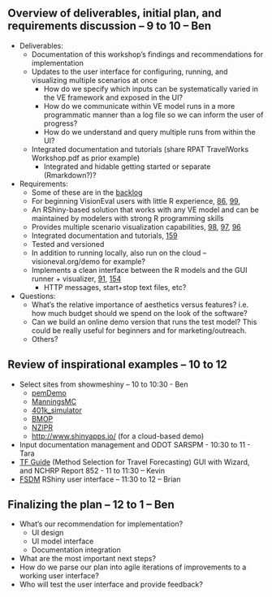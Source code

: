 ## Overview of deliverables, initial plan, and requirements discussion – 9 to 10 – Ben
  - Deliverables: 
    - Documentation of this workshop’s findings and recommendations for implementation
    - Updates to the user interface for configuring, running, and visualizing multiple scenarios at once
      - How do we specify which inputs can be systematically varied in the VE framework and exposed in the UI?
      - How do we communicate within VE model runs in a more programmatic manner than a log file so we can inform the user of progress?
      - How do we understand and query multiple runs from within the UI?
    - Integrated documentation and tutorials (share RPAT TravelWorks Workshop.pdf as prior example)
      - Integrated and hidable getting started or separate (Rmarkdown?)? 
  - Requirements:
    - Some of these are in the [backlog](https://github.com/gregorbj/VisionEval/milestone/17)
    - For beginning VisionEval users with little R experience, [86](https://github.com/gregorbj/VisionEval/issues/86), [99](https://github.com/gregorbj/VisionEval/issues/99), 
    - An RShiny-based solution that works with any VE model and can be maintained by modelers with strong R programming skills 
    - Provides multiple scenario visualization capabilities, [98](https://github.com/gregorbj/VisionEval/issues/98), [97](https://github.com/gregorbj/VisionEval/issues/97), [96](https://github.com/gregorbj/VisionEval/issues/96)
    - Integrated documentation and tutorials, [159](https://github.com/gregorbj/VisionEval/issues/159)
    - Tested and versioned
    - In addition to running locally, also run on the cloud – visioneval.org/demo for example?
    - Implements a clean interface between the R models and the GUI runner + visualizer, [91](https://github.com/gregorbj/VisionEval/issues/91), [154](https://github.com/gregorbj/VisionEval/issues/154)
      - HTTP messages, start+stop text files, etc?
  - Questions: 
    - What’s the relative importance of aesthetics versus features?  i.e. how much budget should we spend on the look of the software? 
    - Can we build an online demo version that runs the test model?  This could be really useful for beginners and for marketing/outreach.
    - Others?

## Review of inspirational examples – 10 to 12
  - Select sites from showmeshiny – 10 to 10:30 - Ben 
    - [pemDemo](http://shinyprognostics.de/pemDemo)
    - [ManningsMC](https://johnyagecic.shinyapps.io/ManningsMC/)
    - [401k_simulator](http://www.mephistosoftware.com/shiny/401k_simulator/)
    - [BMOP](https://cawthron.shinyapps.io/BMOP/)
    - [NZIPR](https://compassnz.shinyapps.io/NZIPR/)
    - http://www.shinyapps.io/ (for a cloud-based demo)
  - Input documentation management and ODOT SARSPM - 10:30 to 11 - Tara
  - [TF Guide](https://rguide.rsginc.com) (Method Selection for Travel Forecasting) GUI with Wizard, and NCHRP Report 852 - 11 to 11:30 – Kevin 
  - [FSDM](https://github.com/gregorbj/FSDM) RShiny user interface – 11:30 to 12 – Brian  

## Finalizing the plan –  12 to 1 – Ben 
  - What’s our recommendation for implementation?
    - UI design
    - UI model interface
    - Documentation integration
  - What are the most important next steps?
  - How do we parse our plan into agile iterations of improvements to a working user interface?
  - Who will test the user interface and provide feedback?
